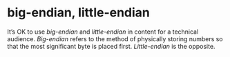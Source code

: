 # big-endian, little-endian

It’s OK to use *big-endian* and *little-endian* in content for a technical audience. *Big-endian* refers to the method of physically storing numbers so that the most significant byte is placed first. *Little-endian* is the opposite.
